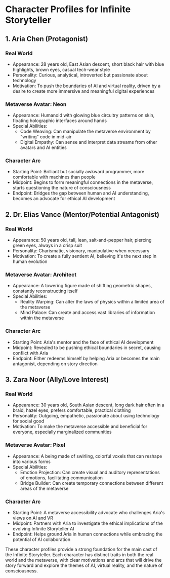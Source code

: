 # Character Profiles for Infinite Storyteller

## 1. Aria Chen (Protagonist)

### Real World
- Appearance: 28 years old, East Asian descent, short black hair with blue highlights, brown eyes, casual tech-wear style
- Personality: Curious, analytical, introverted but passionate about technology
- Motivation: To push the boundaries of AI and virtual reality, driven by a desire to create more immersive and meaningful digital experiences

### Metaverse Avatar: Neon
- Appearance: Humanoid with glowing blue circuitry patterns on skin, floating holographic interfaces around hands
- Special Abilities: 
  - Code Weaving: Can manipulate the metaverse environment by "writing" code in mid-air
  - Digital Empathy: Can sense and interpret data streams from other avatars and AI entities

### Character Arc
- Starting Point: Brilliant but socially awkward programmer, more comfortable with machines than people
- Midpoint: Begins to form meaningful connections in the metaverse, starts questioning the nature of consciousness
- Endpoint: Bridges the gap between human and AI understanding, becomes an advocate for ethical AI development

## 2. Dr. Elias Vance (Mentor/Potential Antagonist)

### Real World
- Appearance: 50 years old, tall, lean, salt-and-pepper hair, piercing green eyes, always in a crisp suit
- Personality: Charismatic, visionary, manipulative when necessary
- Motivation: To create a fully sentient AI, believing it's the next step in human evolution

### Metaverse Avatar: Architect
- Appearance: A towering figure made of shifting geometric shapes, constantly reconstructing itself
- Special Abilities:
  - Reality Warping: Can alter the laws of physics within a limited area of the metaverse
  - Mind Palace: Can create and access vast libraries of information within the metaverse

### Character Arc
- Starting Point: Aria's mentor and the face of ethical AI development
- Midpoint: Revealed to be pushing ethical boundaries in secret, causing conflict with Aria
- Endpoint: Either redeems himself by helping Aria or becomes the main antagonist, depending on story direction

## 3. Zara Noor (Ally/Love Interest)

### Real World
- Appearance: 30 years old, South Asian descent, long dark hair often in a braid, hazel eyes, prefers comfortable, practical clothing
- Personality: Outgoing, empathetic, passionate about using technology for social good
- Motivation: To make the metaverse accessible and beneficial for everyone, especially marginalized communities

### Metaverse Avatar: Pixel
- Appearance: A being made of swirling, colorful voxels that can reshape into various forms
- Special Abilities:
  - Emotion Projection: Can create visual and auditory representations of emotions, facilitating communication
  - Bridge Builder: Can create temporary connections between different areas of the metaverse

### Character Arc
- Starting Point: A metaverse accessibility advocate who challenges Aria's views on AI and VR
- Midpoint: Partners with Aria to investigate the ethical implications of the evolving Infinite Storyteller AI
- Endpoint: Helps ground Aria in human connections while embracing the potential of AI collaboration

These character profiles provide a strong foundation for the main cast of the Infinite Storyteller. Each character has distinct traits in both the real world and the metaverse, with clear motivations and arcs that will drive the story forward and explore the themes of AI, virtual reality, and the nature of consciousness.

